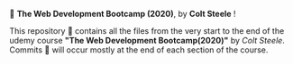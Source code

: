 :space_invader: **The Web Development Bootcamp (2020)**, by **Colt Steele** !

This repository :file_folder: contains all the files from the very start to the end of the udemy course **"The Web Development Bootcamp(2020)"** by _Colt Steele_.
Commits :pushpin: will occur mostly at the end of each section of the course.
